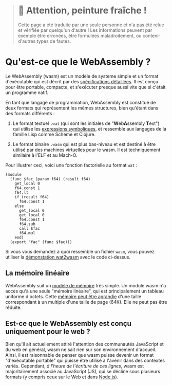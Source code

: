 > # 🚧 Attention, peinture fraîche !
>
> Cette page a été traduite par une seule personne et n'a pas été relue et
> vérifiée par quelqu'un d'autre ! Les informations peuvent par exemple être
> erronées, être formulées maladroitement, ou contenir d'autres types de fautes.

<!--
# What is WebAssembly?
-->

# Qu'est-ce que le WebAssembly ?

<!--
WebAssembly (wasm) is a simple machine model and executable format with an
[extensive specification]. It is designed to be portable, compact, and execute
at or near native speeds.
-->

Le WebAssembly (wasm) est un modèle de système simple et un format d'exécutable
qui est décrit par des [spécifications détaillées][extensive specification]. Il
est conçu pour être portable, compacte, et s'exécuter presque aussi vite que si
c'était un programme natif.

<!--
As a programming language, WebAssembly is comprised of two formats that
represent the same structures, albeit in different ways:
-->

En tant que langage de programmation, WebAssembly est constitué de deux formats
qui représentent les mêmes structures, bien qu'étant dans des formats
différents :

<!--
1. The `.wat` text format (called `wat` for "**W**eb**A**ssembly **T**ext") uses
   [S-expressions], and bears some resemblance to the Lisp family of languages
   like Scheme and Clojure.
-->

1. Le format textuel `.wat` (qui sont les initiales de "**W**eb**A**ssembly
   **T**ext") qui utilise les [expressions symboliques][S-expressions], et
   ressemble aux langages de la famille Lisp comme Scheme et Clojure.

<!--
2. The `.wasm` binary format is lower-level and intended for consumption
   directly by wasm virtual machines. It is conceptually similar to ELF and
   Mach-O.
-->

2. Le format binaire `.wasm` qui est plus bas-niveau et est destiné à être
   utilisé par des machines virtuelles pour le wasm. Il est techniquement
   similaire à l'ELF et au Mach-O.

<!--
For reference, here is a factorial function in `wat`:
-->

Pour illustrer ceci, voici une fonction factorielle au format `wat` :

```
(module
  (func $fac (param f64) (result f64)
    get_local 0
    f64.const 1
    f64.lt
    if (result f64)
      f64.const 1
    else
      get_local 0
      get_local 0
      f64.const 1
      f64.sub
      call $fac
      f64.mul
    end)
  (export "fac" (func $fac)))
```

<!--
If you're curious about what a `wasm` file looks like you can use the [wat2wasm
demo] with the above code.
-->

Si vous vous demandez à quoi ressemble un fichier `wasm`, vous pouvez utiliser
la [démonstation wat2wasm][wat2wasm demo] avec le code ci-dessus.

<!--
## Linear Memory
-->

## La mémoire linéaire

<!--
WebAssembly has a very simple [memory model]. A wasm module has access to a
single "linear memory", which is essentially a flat array of bytes. This
[memory can be grown] by a multiple of the page size (64K). It cannot be shrunk.
-->

WebAssembly suit un [modèle de mémoire][memory model] très simple. Un module
wasm n'a accès qu'à une seule "mémoire linéaire", qui est principalement un
tableau uniforme d'octets. Cette [mémoire peut être
agrandie][memory can be grown] d'une taille correspondant à un multiple d'une
taille de page (64K). Elle ne peut pas être réduite.

<!--
## Is WebAssembly Just for the Web?
-->

## Est-ce que le WebAssembly est conçu uniquement pour le web ?

<!--
Although it has currently gathered attention in the JavaScript and Web
communities in general, wasm makes no assumptions about its host
environment. Thus, it makes sense to speculate that wasm will become a "portable
executable" format that is used in a variety of contexts in the future. As of
*today*, however, wasm is mostly related to JavaScript (JS), which comes in many
flavors (including both on the Web and [Node.js]).
-->

Bien qu'il ait actuellement attiré l'attention des communautés JavaScript et du
web en général, wasm ne sait rien sur son environnement d'accueil. Ainsi, il est
raisonnable de penser que wasm puisse devenir un format "d'exécutable portable"
qui puisse être utilisé à l'avenir dans des contextes variés. Cependant,
*à l'heure de l'écriture de ces lignes*, wasm est majoritairement associé au
JavaScript (JS), qui se décline sous plusieurs formats (y compris ceux sur le
Web et dans [Node.js]).

[memory model]: https://webassembly.github.io/spec/core/syntax/modules.html#syntax-mem
[memory can be grown]: https://webassembly.github.io/spec/core/syntax/instructions.html#syntax-instr-memory
[extensive specification]: https://webassembly.github.io/spec/
[value types]: https://webassembly.github.io/spec/core/syntax/types.html#value-types
[Node.js]: https://nodejs.org
[S-expressions]: https://en.wikipedia.org/wiki/S-expression
[wat2wasm demo]: https://webassembly.github.io/wabt/demo/wat2wasm/
